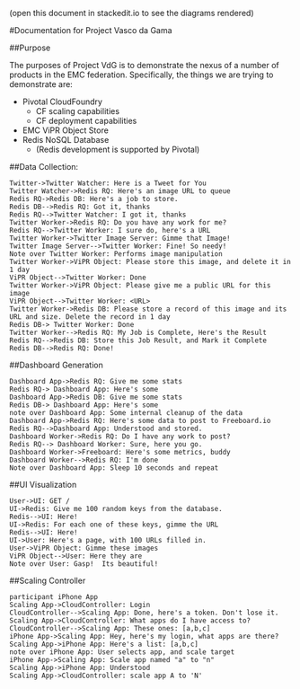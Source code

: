 (open this document in stackedit.io to see the diagrams rendered)

#Documentation for Project Vasco da Gama

##Purpose

The purposes of Project VdG is to demonstrate the nexus of a number of products in the EMC federation.  Specifically, the things we are trying to demonstrate are:
* Pivotal CloudFoundry
  * CF scaling capabilities
  * CF deployment capabilities
* EMC ViPR Object Store
* Redis NoSQL Database
  * (Redis development is supported by Pivotal)



##Data Collection:
```sequence
Twitter->Twitter Watcher: Here is a Tweet for You
Twitter Watcher->Redis RQ: Here's an image URL to queue
Redis RQ->Redis DB: Here's a job to store.
Redis DB-->Redis RQ: Got it, thanks
Redis RQ-->Twitter Watcher: I got it, thanks
Twitter Worker->Redis RQ: Do you have any work for me?
Redis RQ-->Twitter Worker: I sure do, here's a URL
Twitter Worker->Twitter Image Server: Gimme that Image!
Twitter Image Server-->Twitter Worker: Fine! So needy!
Note over Twitter Worker: Performs image manipulation
Twitter Worker->ViPR Object: Please store this image, and delete it in 1 day
ViPR Object-->Twitter Worker: Done
Twitter Worker->ViPR Object: Please give me a public URL for this image
ViPR Object-->Twitter Worker: <URL>
Twitter Worker->Redis DB: Please store a record of this image and its URL and size. Delete the record in 1 day
Redis DB-> Twitter Worker: Done
Twitter Worker-->Redis RQ: My Job is Complete, Here's the Result
Redis RQ-->Redis DB: Store this Job Result, and Mark it Complete
Redis DB-->Redis RQ: Done!
```

##Dashboard Generation
```sequence
Dashboard App->Redis RQ: Give me some stats
Redis RQ-> Dashboard App: Here's some
Dashboard App->Redis DB: Give me some stats
Redis DB-> Dashboard App: Here's some
note over Dashboard App: Some internal cleanup of the data
Dashboard App->Redis RQ: Here's some data to post to Freeboard.io
Redis RQ-->Dashboard App: Understood and stored.
Dashboard Worker->Redis RQ: Do I have any work to post?
Redis RQ--> Dashboard Worker: Sure, here you go.
Dashboard Worker->Freeboard: Here's some metrics, buddy
Dashboard Worker-->Redis RQ: I'm done
Note over Dashboard App: Sleep 10 seconds and repeat
```

##UI Visualization
```sequence
User->UI: GET /
UI->Redis: Give me 100 random keys from the database.
Redis-->UI: Here!
UI->Redis: For each one of these keys, gimme the URL
Redis-->UI: Here!
UI->User: Here's a page, with 100 URLs filled in.
User->ViPR Object: Gimme these images
ViPR Object-->User: Here they are
Note over User: Gasp!  Its beautiful!
```


##Scaling Controller
```sequence
participant iPhone App
Scaling App->CloudController: Login
CloudController-->Scaling App: Done, here's a token. Don't lose it.
Scaling App->CloudController: What apps do I have access to?
CloudController-->Scaling App: These ones: [a,b,c]
iPhone App->Scaling App: Hey, here's my login, what apps are there?
Scaling App->iPhone App: Here's a list: [a,b,c]
note over iPhone App: User selects app, and scale target
iPhone App->Scaling App: Scale app named "a" to "n"
Scaling App->iPhone App: Understood
Scaling App->CloudController: scale app A to 'N'
```
